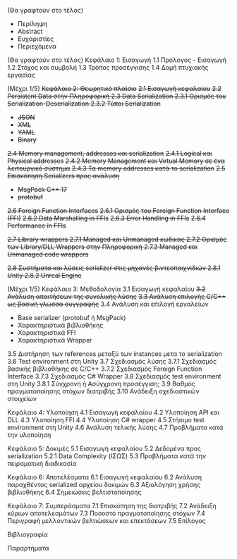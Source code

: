 (Θα γραφτούν στο τέλος)

- Περίληψη
- Abstract
- Ευχαριστίες
- Περιεχόμενα

(Θα γραφτούν στο τέλος)
Κεφάλαιο 1: Εισαγωγή
1.1 Πρόλογος - Εισαγωγή
1.2 Στόχος και συμβολή
1.3 Τρόπος προσέγγισης
1.4 Δομή πτυχιακής εργασίας

(Μέχρι 1/5)
~~Κεφάλαιο 2: Θεωρητικό πλαίσιο~~
~~2.1 Εισαγωγή κεφαλαίου~~
~~2.2 Persistent Data στην Πληροφορική
2.3 Data Serialization
2.3.1 Ορισμός του Serialization-Deserialization
2.3.2 Τύποι Serialization~~

- ~~JSON~~
- ~~XML~~
- ~~YAML~~
- ~~Binary~~

~~2.4 Memory management, addresses και serialization~~
~~2.4.1 Logical και Physical addresses~~
~~2.4.2 Memory Management και Virtual Memory σε ένα λειτουργικό σύστημα~~
~~2.4.3 Τα memory addresses κατά το serialization~~
~~2.5 Επισκόπηση Serializers προς ανάλυση~~

- ~~MsgPack C++ 17~~
- ~~protobuf~~

~~2.6 Foreign Function Interfaces~~
~~2.6.1 Ορισμός του Foreign Function Interface (FFI)~~
~~2.6.2 Data Marshalling in FFIs~~
~~2.6.3 Error Handling in FFIs~~
~~2.6.4 Performance in FFIs~~

~~2.7 Library wrappers
2.7.1 Managed και Unmanaged κώδικας
2.7.2 Ορισμός των Library/DLL Wrappers στην Πληροφορική
2.7.3 Managed και Unmanaged code wrappers~~

~~2.8 Συστήματα και λύσεις serializer στις μηχανές βιντεοπαιχνιδιών
2.8.1 Unity
2.8.2 Unreal Engine~~

(Μέχρι 1/5)
Κεφάλαιο 3: Μεθοδολογία
3.1 Εισαγωγή κεφαλαίου
~~3.2 Ανάλυση απαιτήσεων της συνολικής λύσης~~
~~3.3 Ανάλυση επιλογής C/C++ ως βασική γλώσσα συγγραφής~~
3.4 Ανάλυση και επιλογή εργαλείων

- Base serializer (protobuf ή MsgPack)
- Χαρακτηριστικά βιβλιοθήκης 
- Χαρακτηριστικά FFI
- Χαρακτηριστικά Wrapper

3.5 Διατήρηση των references μεταξύ των instances μετα το serialization
3.6 Test environment στη Unity
3.7 Σχεδιασμός λύσης
3.7.1 Σχεδιασμός βασικής βιβλιοθήκης σε C/C++
3.7.2 Σχεδιασμός Foreign Function Interface
3.7.3 Σχεδιασμός C# Wrapper
3.8 Σχεδιασμός test environment στη Unity
3.8.1 Σύγχρονη ή Ασύγχρονη προσέγγιση;
3.9 Βαθμός πραγματοποίησης στόχων διατριβής
3.10 Ανάδειξη σχεδιαστικών στοιχείων

Κεφάλαιο 4: Υλοποίηση
4.1 Εισαγωγή κεφαλαίου
4.2 Υλοποίηση API και DLL
4.3 Υλοποίηση FFI
4.4 Υλοποίηση C# wrapper
4.5 Στήσιμο test environment στη Unity
4.6 Ανάλυση τελικής λύσης
4.7 Προβλήματα κατά την υλοποίηση

Κεφάλαιο 5: Δοκιμές
5.1 Εισαγωγή κεφαλαίου
5.2 Δεδομένα προς serialization
5.2.1 Data Complexity (ΙΣΩΣ)
5.3 Προβλήματα κατά την πειραματική διαδικασία

Κεφάλαιο 6: Αποτελέσματα
6.1 Εισαγωγή κεφαλαίου
6.2 Ανάλυση παραχθέντος serialized αρχείου δοκιμών
6.3 Αξιολόγηση χρήσης βιβλιοθήκης
6.4 Σημειώσεις βελτιστοποίησης

Κεφάλαιο 7: Συμπεράσματα
7.1 Επισκόπηση της διατριβής
7.2 Ανάδειξη κύριων αποτελεσμάτων
7.3 Ποσοστό πραγματοποίησης στόχων
7.4 Περιγραφή μελλοντικών βελτιώσεων και επεκτάσεων
7.5 Επίλογος

Βιβλιογραφία

Παραρτήματα
